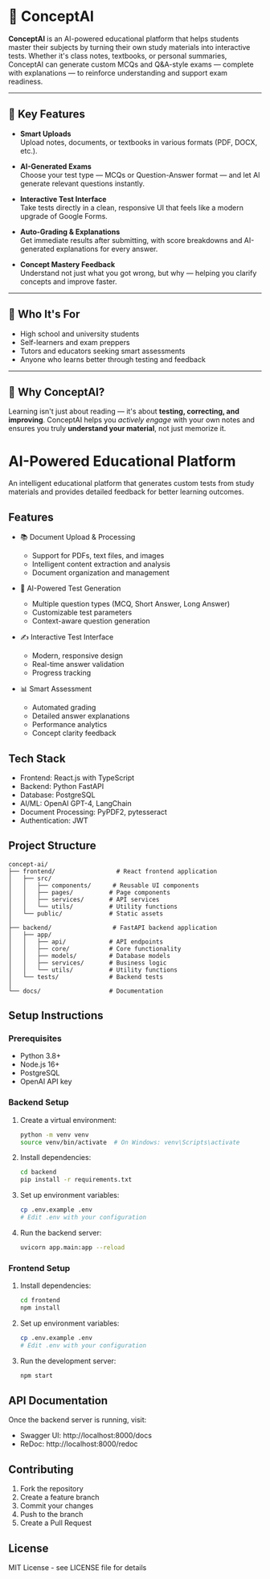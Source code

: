 # 🌟 ConceptAI

**ConceptAI** is an AI-powered educational platform that helps students master their subjects by turning their own study materials into interactive tests. Whether it's class notes, textbooks, or personal summaries, ConceptAI can generate custom MCQs and Q&A-style exams — complete with explanations — to reinforce understanding and support exam readiness.

---

## 🚀 Key Features

- **Smart Uploads**  
  Upload notes, documents, or textbooks in various formats (PDF, DOCX, etc.).

- **AI-Generated Exams**  
  Choose your test type — MCQs or Question-Answer format — and let AI generate relevant questions instantly.

- **Interactive Test Interface**  
  Take tests directly in a clean, responsive UI that feels like a modern upgrade of Google Forms.

- **Auto-Grading & Explanations**  
  Get immediate results after submitting, with score breakdowns and AI-generated explanations for every answer.

- **Concept Mastery Feedback**  
  Understand not just what you got wrong, but why — helping you clarify concepts and improve faster.

---

## 🎯 Who It's For

- High school and university students  
- Self-learners and exam preppers  
- Tutors and educators seeking smart assessments  
- Anyone who learns better through testing and feedback

---

## 🧠 Why ConceptAI?

Learning isn't just about reading — it's about **testing, correcting, and improving**. ConceptAI helps you *actively engage* with your own notes and ensures you truly **understand your material**, not just memorize it.

# AI-Powered Educational Platform

An intelligent educational platform that generates custom tests from study materials and provides detailed feedback for better learning outcomes.

## Features

- 📚 Document Upload & Processing
  - Support for PDFs, text files, and images
  - Intelligent content extraction and analysis
  - Document organization and management

- 🤖 AI-Powered Test Generation
  - Multiple question types (MCQ, Short Answer, Long Answer)
  - Customizable test parameters
  - Context-aware question generation

- ✍️ Interactive Test Interface
  - Modern, responsive design
  - Real-time answer validation
  - Progress tracking

- 📊 Smart Assessment
  - Automated grading
  - Detailed answer explanations
  - Performance analytics
  - Concept clarity feedback

## Tech Stack

- Frontend: React.js with TypeScript
- Backend: Python FastAPI
- Database: PostgreSQL
- AI/ML: OpenAI GPT-4, LangChain
- Document Processing: PyPDF2, pytesseract
- Authentication: JWT

## Project Structure

```
concept-ai/
├── frontend/                 # React frontend application
│   ├── src/
│   │   ├── components/      # Reusable UI components
│   │   ├── pages/          # Page components
│   │   ├── services/       # API services
│   │   └── utils/          # Utility functions
│   └── public/             # Static assets
│
├── backend/                 # FastAPI backend application
│   ├── app/
│   │   ├── api/            # API endpoints
│   │   ├── core/           # Core functionality
│   │   ├── models/         # Database models
│   │   ├── services/       # Business logic
│   │   └── utils/          # Utility functions
│   └── tests/              # Backend tests
│
└── docs/                   # Documentation
```

## Setup Instructions

### Prerequisites

- Python 3.8+
- Node.js 16+
- PostgreSQL
- OpenAI API key

### Backend Setup

1. Create a virtual environment:
   ```bash
   python -m venv venv
   source venv/bin/activate  # On Windows: venv\Scripts\activate
   ```

2. Install dependencies:
   ```bash
   cd backend
   pip install -r requirements.txt
   ```

3. Set up environment variables:
   ```bash
   cp .env.example .env
   # Edit .env with your configuration
   ```

4. Run the backend server:
   ```bash
   uvicorn app.main:app --reload
   ```

### Frontend Setup

1. Install dependencies:
   ```bash
   cd frontend
   npm install
   ```

2. Set up environment variables:
   ```bash
   cp .env.example .env
   # Edit .env with your configuration
   ```

3. Run the development server:
   ```bash
   npm start
   ```

## API Documentation

Once the backend server is running, visit:
- Swagger UI: http://localhost:8000/docs
- ReDoc: http://localhost:8000/redoc

## Contributing

1. Fork the repository
2. Create a feature branch
3. Commit your changes
4. Push to the branch
5. Create a Pull Request

## License

MIT License - see LICENSE file for details
